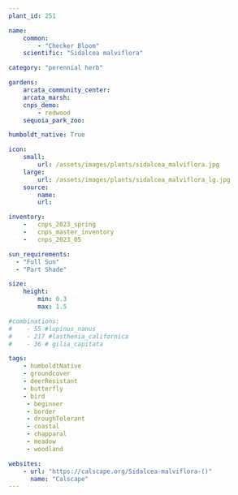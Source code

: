 ```yaml
---
plant_id: 251 

name: 
    common: 
        - "Checker Bloom"  
    scientific: "Sidalcea malviflora"  

category: "perennial herb"

gardens: 
    arcata_community_center:
    arcata_marsh:
    cnps_demo:
        - redwood
    sequoia_park_zoo:

humboldt_native: True

icon: 
    small: 
        url: /assets/images/plants/sidalcea_malviflora.jpg 
    large: 
        url: /assets/images/plants/sidalcea_malviflora_lg.jpg 
    source: 
        name:
        url: 

inventory: 
    -   cnps_2023_spring
    -   cnps_master_inventory
    -   cnps_2023_05 

sun_requirements:
  - "Full Sun"
  - "Part Shade"

size:
    height: 
        min: 0.3 
        max: 1.5

#combinations: 
#    - 55 #lupinus_nanus
#    - 217 #lasthenia_californica
#    - 36 # gilia_capitata

tags:
    - humboldtNative
    - groundcover
    - deerResistant
    - butterfly
    - bird
     - beginner
     - border 
     - droughTolerant
     - coastal
     - chapparal
     - meadow
     - woodland

websites:
    - url: "https://calscape.org/Sidalcea-malviflora-()" 
      name: "Calscape"
---
```

